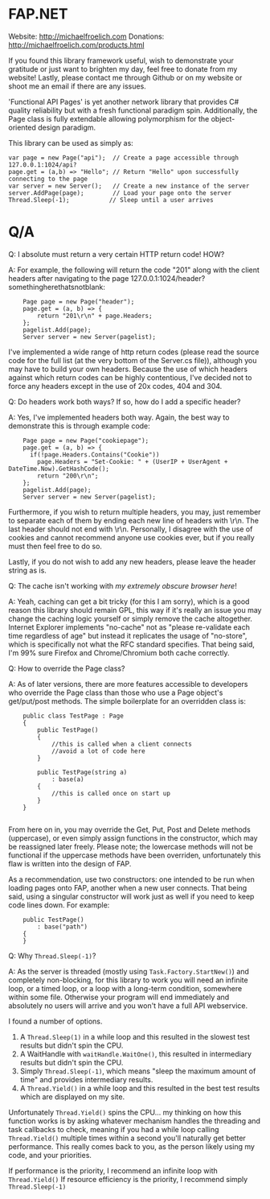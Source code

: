 # FAP.NET
Website: http://michaelfroelich.com
Donations: http://michaelfroelich.com/products.html

If you found this library framework useful, wish to demonstrate your gratitude or just want to brighten my day, feel free to donate from my website! Lastly, please contact me through Github or on my website or shoot me an email if there are any issues.

'Functional API Pages' is yet another network library that provides C# quality reliability but with a fresh functional paradigm spin. Additionally, the Page class is fully extendable allowing polymorphism for the object-oriented design paradigm.

This library can be used as simply as:
```
var page = new Page("api");  // Create a page accessible through 127.0.0.1:1024/api?
page.get = (a,b) => "Hello"; // Return "Hello" upon successfully connecting to the page
var server = new Server();   // Create a new instance of the server
server.AddPage(page);        // Load your page onto the server
Thread.Sleep(-1);           // Sleep until a user arrives
```

# Q/A

Q: I absolute must return a very certain HTTP return code! HOW?

A: For example, the following will return the code "201" along with the client headers after navigating to the page 127.0.0.1:1024/header?somethingherethatsnotblank:
```
	Page page = new Page("header");
	page.get = (a, b) => {
		return "201\r\n" + page.Headers;
	};
	pagelist.Add(page);
	Server server = new Server(pagelist);
```
  I've implemented a wide range of http return codes (please read the source code for the full list (at the very bottom of the Server.cs file)), although you may have to build your own headers. Because the use of which headers against which return codes can be highly contentious, I've decided not to force any headers except in the use of 20x codes, 404 and 304.

Q: Do headers work both ways? If so, how do I add a specific header?

A: Yes, I've implemented headers both way. Again, the best way to demonstrate this is through example code:
```
	Page page = new Page("cookiepage");
	page.get = (a, b) => {
	  if(!page.Headers.Contains("Cookie"))
	    page.Headers = "Set-Cookie: " + (UserIP + UserAgent + DateTime.Now).GetHashCode();
		return "200\r\n";
	};
	pagelist.Add(page);
	Server server = new Server(pagelist);
```
  Furthermore, if you wish to return multiple headers, you may, just remember to separate each of them by ending each new line of headers with \r\n. The last header should not end with \r\n. Personally, I disagree with the use of cookies and cannot recommend anyone use cookies ever, but if you really must then feel free to do so.
  
  Lastly, if you do not wish to add any new headers, please leave the header string as is.

Q: The cache isn't working with *my extremely obscure browser here*!

A: Yeah, caching can get a bit tricky (for this I am sorry), which is a good reason this library should remain GPL, this way if it's really an issue you may change the caching logic yourself or simply remove the cache altogether. Internet Explorer implements "no-cache" not as "please re-validate each time regardless of age" but instead it replicates the usage of "no-store", which is specifically not what the RFC standard specifies. That being said, I'm 99% sure Firefox and Chrome/Chromium both cache correctly.

Q: How to override the Page class?

A: As of later versions, there are more features accessible to developers who override the Page class than those who use a Page object's get/put/post methods. The simple boilerplate for an overridden class is:
```
	public class TestPage : Page
	{
		public TestPage()
		{
			//this is called when a client connects
			//avoid a lot of code here
		}

		public TestPage(string a)
			: base(a)
		{
			//this is called once on start up
		}
	}
	
```
From here on in, you may override the Get, Put, Post and Delete methods (uppercase), or even simply assign functions in the constructor, which may be reassigned later freely. Please note; the lowercase methods will not be functional if the uppercase methods have been overriden, unfortunately this flaw is written into the design of FAP.

As a recommendation, use two constructors: one intended to be run when loading pages onto FAP, another when a new user connects. That being said, using a singular constructor will work just as well if you need to keep code lines down. For example:
```	
	public TestPage()
		: base("path")
	{
	}
```

Q: Why ```Thread.Sleep(-1)```?

A: As the server is threaded (mostly using ```Task.Factory.StartNew()```) and completely non-blocking, for this library to work you will need an infinite loop, or a timed loop, or a loop with a long-term condition, somewhere within some file. Otherwise your program will end immediately and absolutely no users will arrive and you won't have a full API webservice.

I found a number of options.

1. A ```Thread.Sleep(1)``` in a while loop and this resulted in the slowest test results but didn't spin the CPU.
2. A WaitHandle with ```waitHandle.WaitOne()```, this resulted in intermediary results but didn't spin the CPU.
3. Simply ```Thread.Sleep(-1)```, which means "sleep the maximum amount of time" and provides intermediary results.
4. A ```Thread.Yield()``` in a while loop and this resulted in the best test results which are displayed on my site.

Unfortunately ```Thread.Yield()``` spins the CPU... my thinking on how this function works is by asking whatever mechanism handles the threading and task callbacks to check, meaning if you had a while loop calling ```Thread.Yield()``` multiple times within a second you'll naturally get better performance. This really comes back to you, as the person likely using my code, and your priorities.

If performance is the priority, I recommend an infinite loop with ```Thread.Yield()```
If resource efficiency is the priority, I recommend simply ```Thread.Sleep(-1)```
